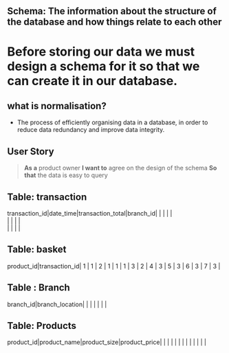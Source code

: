 ## Schema: The information about the structure of the database and how things relate to each other

# Before storing our data we must design a schema for it so that we can create it in our database.

## what is normalisation?
- The process of efficiently organising data in a database, in order to reduce data redundancy and improve data integrity.

## User Story

> **As a** product owner
> **I want to** agree on the design of the schema
> **So that** the data is easy to query


## Table: transaction

transaction_id|date_time|transaction_total|branch_id|
              |         |                 |         |                
              |         |                 |         |                
              |         |                 |         |                 


## Table: basket

product_id|transaction_id|
     1    |     1        |
     2    |     1        |
     1    |     1        |
     3    |     2        |
     4    |     3        |
     5    |     3        |
     6    |     3        |
     7    |     3        |




## Table : Branch 

branch_id|branch_location|
         |               |
         |               |
         |               |


## Table: Products

product_id|product_name|product_size|product_price|
          |            |            |             |
          |            |            |             |
          |            |            |             |

